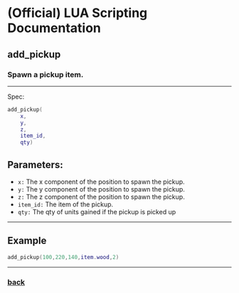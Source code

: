 
# (Official) LUA Scripting Documentation

## add_pickup

### Spawn a pickup item.
___
Spec:
```lua
add_pickup(
	x,
	y,
	z,
	item_id,
	qty)
```
## Parameters:
- `x:` The x component of the position to spawn the pickup.
- `y:` The y component of the position to spawn the pickup.
- `z:` The z component of the position to spawn the pickup.
- `item_id:` The item of the pickup.
- `qty:` The qty of units gained if the pickup is picked up

___
## Example
```lua
add_pickup(100,220,140,item.wood,2)
```

___
### [back](../other)
